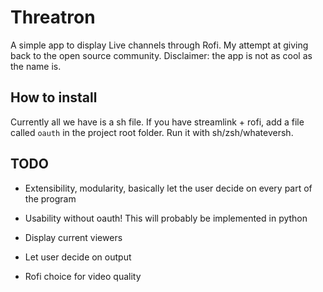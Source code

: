 # Threatron

A simple app to display Live channels through Rofi. My attempt at giving back to the open source community. Disclaimer: the app is not as cool as the name is.

## How to install

Currently all we have is a sh file. If you have streamlink + rofi, add a file called `oauth` in the project root folder. Run it with sh/zsh/whateversh.

## TODO

- Extensibility, modularity, basically let the user decide on every part of the program

- Usability without oauth! This will probably be implemented in python

- Display current viewers

- Let user decide on output

- Rofi choice for video quality
